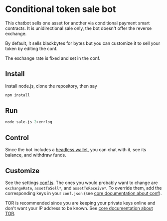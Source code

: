 # Conditional token sale bot

This chatbot sells one asset for another via conditional payment smart contracts.  It is unidirectional sale only, the bot doesn't offer the reverse exchange.

By default, it sells blackbytes for bytes but you can customize it to sell your token by editing the conf.

The exchange rate is fixed and set in the conf.

## Install

Install node.js, clone the repository, then say
```sh
npm install
```

## Run
```sh
node sale.js 2>errlog
```

## Control

Since the bot includes a [headless wallet](../../../headless-obyte), you can chat with it, see its balance, and withdraw funds.

## Customize

See the settings [conf.js](conf.js).  The ones you would probably want to change are `exchangeRate`, `assetToSell*`, and `assetToReceive*`.  To override them, add the corresponding keys in your `conf.json` (see [core documentation about conf](../../../ocore#configuring)).

TOR is recommended since you are keeping your private keys online and don't want your IP address to be known. See [core documentation about TOR](../../../ocore#confsockshost-confsocksport-and-confsockslocaldns).
